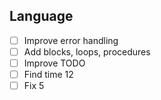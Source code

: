 ## Language
- [ ] Improve error handling
- [ ] Add blocks, loops, procedures
- [ ] Improve TODO
- [ ] Find time 12
- [ ] Fix 5